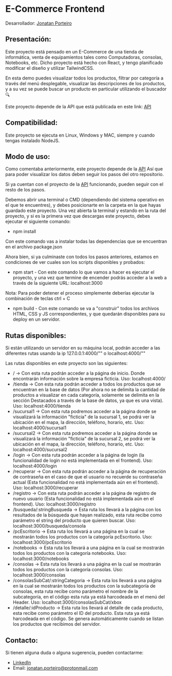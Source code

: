 # E-Commerce Frontend

Desarrollador: [Jonatan Porteiro](https://www.linkedin.com/in/jonatan-porteiro/)

## Presentación:

Este proyecto está pensado en un E-Commerce de una tienda de informática, venta de equipamientos tales como Computadoras, consolas, Notebooks, etc.
Dicho proyecto está hecho con React, y tengo planificado modificar el diseño y utilizar TailwindCSS.

En esta demo puedes visualizar todos los productos, filtrar por categoría a través del menú desplegable, visualizar las descripciones de los productos, y a su vez se puede
buscar un producto en particular utilizando el buscador 🔍

Este proyecto depende de la API que está publicada en este link: [API](https://github.com/jporteiro2020/E-Commerce-API)

## Compatibilidad:

Este proyecto se ejecuta en Linux, Windows y MAC, siempre y cuando tengas instalado NodeJS.

## Modo de uso:

Como comentaba anteriormente, este proyecto depende de la [API](https://github.com/jporteiro2020/E-Commerce-API)
Así que para poder visualizar los datos deben seguir los pasos del otro repositorio.

Si ya cuentan con el proyecto de la [API](https://github.com/jporteiro2020/E-Commerce-API) funcionando, pueden seguir con el resto de los pasos.

Debemos abrir una terminal o CMD (dependiendo del sistema operativo en el que te encuentres), y debes posicionarte en la carpeta en la que hayas guardado este proyecto.
Una vez abierta la terminal y estando en la ruta del proyecto, y si es la primera vez que descargas este proyecto, debes ejecutar el siguiente comando:

- npm install

Con este comando vas a instalar todas las dependencias que se encuentran en el archivo package.json

Ahora bien, si ya culminaste con todos los pasos anteriores, estamos en condiciones de ver cuales son los scripts disponibles y probados:

- npm start - Con este comando lo que vamos a hacer es ejecutar el proyecto, y una vez que termine de encender podrás acceder a la web a través de la siguiente URL:
localhost:3000

Nota: Para poder detener el proceso simplemente deberías ejecutar la combinación de teclas ctrl + C

- npm build - Con este comando se va a "construir" todos los archivos HTML, CSS y JS correspondientes, y que quedarán disponibles para su deploy en un servidor.

## Rutas disponibles:

Si están utilizando un servidor en su máquina local, podrán acceder a las diferentes rutas usando la ip 127.0.0.1:4000/"<Nombre de la ruta>" o localhost:4000/"<Nombre de la ruta>"

Las rutas disponibles en este proyecto son las siguientes:

- / -> Con esta ruta podrán acceder a la página de inicio. Donde encontrarán información sobre la empresa ficticia. Uso: localhost:4000/
- /tienda -> Con esta ruta podrán acceder a todos los productos que se encuentran en la base de datos (Por ahora no se delimita la cantidad de productos a visualizar en cada
categoría, solamente se delimita en la sección Destacados a través de la base de datos, ya que es una vista). Uso: localhost:4000/tienda
- /sucursal1 -> Con esta ruta podremos acceder a la página donde se visualizará la información "ficticia" de la sucursal 1, se podrá ver la ubicación en el mapa, la dirección,
teléfono, horario, etc. Uso: localhost:4000/sucursal1
- /sucursal2 -> Con esta ruta podremos acceder a la página donde se visualizará la información "ficticia" de la sucursal 2, se podrá ver la ubicación en el mapa, la dirección,
teléfono, horario, etc. Uso: localhost:4000/sucursal2
- /login -> Con esta ruta podrán acceder a la página de login (la funcionalidad de login no está implementada en el frontend). Uso: localhost:4000/login
- /recuperar -> Con esta ruta podrán acceder a la página de recuperación de contraseña en el caso de que el usuario no recuerde su contraseña actual (Esta funcionalidad no está
implementada aún en el frontend). Uso: localhost:3000/recuperar
- /registro -> Con esta ruta podrán acceder a la página de registro de nuevo usuario (Esta funcionalidad no está implementada aún en el frontend). Uso: localhost:3000/registro
- /busqueda/:stringBusqueda -> Esta ruta los llevará a la página con los resultados de la búsqueda que hayan realizado, esta ruta recibe como parámetro el string del producto que
quieren buscar. Uso: localhost:3000/busqueda/consola
- /pcEscritorio -> Esta ruta los llevará a una página en la cual se mostrarán todos los productos con la categoría pcEscritorio. Uso: localhost:3000/pcEscritorio
- /notebooks -> Esta ruta los llevará a una página en la cual se mostrarán todos los productos con la categoría notebooks. Uso: localhost:3000/notebooks
- /consolas  -> Esta ruta los llevará a una página en la cual se mostrarán todos los productos con la categoría consolas. Uso: localhost:3000/consolas
- /consolasSubCat/:stringCategoria -> Esta ruta los llevará a una página en la cual se mostrarán todos los productos con la subcategoría de consolas,
esta ruta recibe como parámetro el nombre de la subcategoría, en el código esta ruta ya está harcodeada en el menú del Header. Uso: localhost:3000/consolasSubCat/xbox
- /detalle/:idProducto -> Esta ruta los llevará al detalle de cada producto, esta recibe como parámetro el ID del producto. Esta ruta ya está harcodeada en el código.
Se genera automáticamente cuando se listan los productos que recibimos del servidor.

## Contacto:

Si tienen alguna duda o alguna sugerencia, pueden contactarme:

- [LinkedIn](https://www.linkedin.com/in/jonatan-porteiro/)
- Email: jonatan.porteiro@protonmail.com
